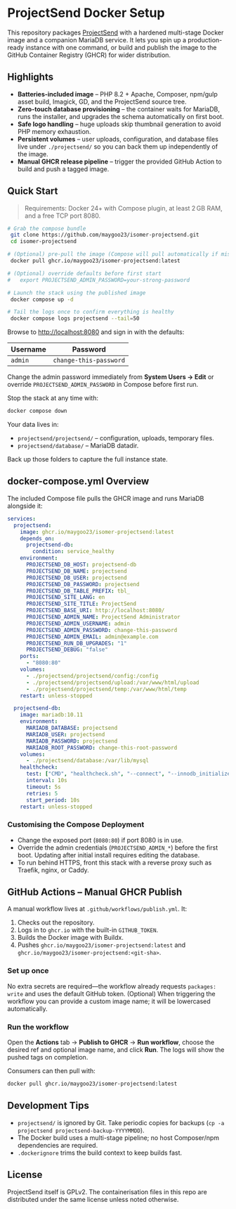 # ProjectSend Docker Setup

This repository packages [ProjectSend](https://www.projectsend.org/) with a hardened multi-stage Docker image and a companion MariaDB service.  It lets you spin up a production-ready instance with one command, or build and publish the image to the GitHub Container Registry (GHCR) for wider distribution.

## Highlights

- **Batteries-included image** – PHP 8.2 + Apache, Composer, npm/gulp asset build, Imagick, GD, and the ProjectSend source tree.
- **Zero-touch database provisioning** – the container waits for MariaDB, runs the installer, and upgrades the schema automatically on first boot.
- **Safe logo handling** – huge uploads skip thumbnail generation to avoid PHP memory exhaustion.
- **Persistent volumes** – user uploads, configuration, and database files live under `./projectsend/` so you can back them up independently of the image.
- **Manual GHCR release pipeline** – trigger the provided GitHub Action to build and push a tagged image.

## Quick Start

> Requirements: Docker 24+ with Compose plugin, at least 2 GB RAM, and a free TCP port 8080.

```bash
# Grab the compose bundle
 git clone https://github.com/maygoo23/isomer-projectsend.git
 cd isomer-projectsend

# (Optional) pre-pull the image (Compose will pull automatically if missing)
 docker pull ghcr.io/maygoo23/isomer-projectsend:latest

# (Optional) override defaults before first start
#   export PROJECTSEND_ADMIN_PASSWORD=your-strong-password

# Launch the stack using the published image
 docker compose up -d

# Tail the logs once to confirm everything is healthy
 docker compose logs projectsend --tail=50
```

Browse to [http://localhost:8080](http://localhost:8080) and sign in with the defaults:

| Username | Password              |
|----------|-----------------------|
| `admin`  | `change-this-password` |

Change the admin password immediately from **System Users → Edit** or override `PROJECTSEND_ADMIN_PASSWORD` in Compose before first run.

Stop the stack at any time with:

```bash
docker compose down
```

Your data lives in:

- `projectsend/projectsend/` – configuration, uploads, temporary files.
- `projectsend/database/` – MariaDB datadir.

Back up those folders to capture the full instance state.

## docker-compose.yml Overview

The included Compose file pulls the GHCR image and runs MariaDB alongside it:

```yaml
services:
  projectsend:
    image: ghcr.io/maygoo23/isomer-projectsend:latest
    depends_on:
      projectsend-db:
        condition: service_healthy
    environment:
      PROJECTSEND_DB_HOST: projectsend-db
      PROJECTSEND_DB_NAME: projectsend
      PROJECTSEND_DB_USER: projectsend
      PROJECTSEND_DB_PASSWORD: projectsend
      PROJECTSEND_DB_TABLE_PREFIX: tbl_
      PROJECTSEND_SITE_LANG: en
      PROJECTSEND_SITE_TITLE: ProjectSend
      PROJECTSEND_BASE_URI: http://localhost:8080/
      PROJECTSEND_ADMIN_NAME: ProjectSend Administrator
      PROJECTSEND_ADMIN_USERNAME: admin
      PROJECTSEND_ADMIN_PASSWORD: change-this-password
      PROJECTSEND_ADMIN_EMAIL: admin@example.com
      PROJECTSEND_RUN_DB_UPGRADES: "1"
      PROJECTSEND_DEBUG: "false"
    ports:
      - "8080:80"
    volumes:
      - ./projectsend/projectsend/config:/config
      - ./projectsend/projectsend/upload:/var/www/html/upload
      - ./projectsend/projectsend/temp:/var/www/html/temp
    restart: unless-stopped

  projectsend-db:
    image: mariadb:10.11
    environment:
      MARIADB_DATABASE: projectsend
      MARIADB_USER: projectsend
      MARIADB_PASSWORD: projectsend
      MARIADB_ROOT_PASSWORD: change-this-root-password
    volumes:
      - ./projectsend/database:/var/lib/mysql
    healthcheck:
      test: ["CMD", "healthcheck.sh", "--connect", "--innodb_initialized"]
      interval: 10s
      timeout: 5s
      retries: 5
      start_period: 10s
    restart: unless-stopped
```

### Customising the Compose Deployment

- Change the exposed port (`8080:80`) if port 8080 is in use.
- Override the admin credentials (`PROJECTSEND_ADMIN_*`) before the first boot.  Updating after initial install requires editing the database.
- To run behind HTTPS, front this stack with a reverse proxy such as Traefik, nginx, or Caddy.

## GitHub Actions – Manual GHCR Publish

A manual workflow lives at `.github/workflows/publish.yml`.  It:

1. Checks out the repository.
2. Logs in to `ghcr.io` with the built-in `GITHUB_TOKEN`.
3. Builds the Docker image with Buildx.
4. Pushes `ghcr.io/maygoo23/isomer-projectsend:latest` and `ghcr.io/maygoo23/isomer-projectsend:<git-sha>`.

### Set up once

No extra secrets are required—the workflow already requests `packages: write` and uses the default GitHub token.
(Optional) When triggering the workflow you can provide a custom image name; it will be lowercased automatically.

### Run the workflow

Open the **Actions** tab → **Publish to GHCR** → **Run workflow**, choose the desired ref and optional image name, and click **Run**.  The logs will show the pushed tags on completion.

Consumers can then pull with:

```bash
docker pull ghcr.io/maygoo23/isomer-projectsend:latest
```

## Development Tips

- `projectsend/` is ignored by Git.  Take periodic copies for backups (`cp -a projectsend projectsend-backup-YYYYMMDD`).
- The Docker build uses a multi-stage pipeline; no host Composer/npm dependencies are required.
- `.dockerignore` trims the build context to keep builds fast.

## License

ProjectSend itself is GPLv2.  The containerisation files in this repo are distributed under the same license unless noted otherwise.

